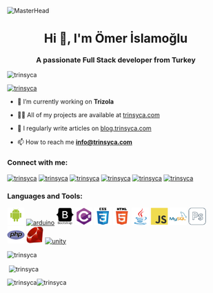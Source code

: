 ![MasterHead](https://trinsyca.bistbilisim.com/img/bg-wallpaper-radius.png)
<h1 align="center">Hi 👋, I'm Ömer İslamoğlu</h1>
<h3 align="center">A passionate Full Stack developer from Turkey</h3>

<p align="left"> <img src="https://komarev.com/ghpvc/?username=trinsyca&label=Profile%20Views&color=c8a114&style=flat" alt="trinsyca" /> </p>

<p align="left"> <a href="https://twitter.com/trinsyca" target="blank"><img src="https://img.shields.io/twitter/follow/trinsyca?logo=twitter&style=for-the-badge" alt="trinsyca" /></a> </p>

- 🔭 I’m currently working on <b>Trizola</b>

- 👨‍💻 All of my projects are available at [trinsyca.com](https://trinsyca.com)

- 📝 I regularly write articles on [blog.trinsyca.com](https://blog.trinsyca.com)

- 📫 How to reach me **info@trinsyca.com**

<h3 align="left">Connect with me:</h3>
<p align="left">
<a href="https://codepen.io/trinsyca" target="blank"><img align="center" src="https://raw.githubusercontent.com/rahuldkjain/github-profile-readme-generator/master/src/images/icons/Social/codepen.svg" alt="trinsyca" height="30" width="40" /></a>
<a href="https://dev.to/trinsyca" target="blank"><img align="center" src="https://raw.githubusercontent.com/rahuldkjain/github-profile-readme-generator/master/src/images/icons/Social/devto.svg" alt="trinsyca" height="30" width="40" /></a>
<a href="https://twitter.com/trinsyca" target="blank"><img align="center" src="https://raw.githubusercontent.com/rahuldkjain/github-profile-readme-generator/master/src/images/icons/Social/twitter.svg" alt="trinsyca" height="30" width="40" /></a>
<a href="https://linkedin.com/in/trinsyca" target="blank"><img align="center" src="https://raw.githubusercontent.com/rahuldkjain/github-profile-readme-generator/master/src/images/icons/Social/linked-in-alt.svg" alt="trinsyca" height="30" width="40" /></a>
<a href="https://stackoverflow.com/users/trinsyca" target="blank"><img align="center" src="https://raw.githubusercontent.com/rahuldkjain/github-profile-readme-generator/master/src/images/icons/Social/stack-overflow.svg" alt="trinsyca" height="30" width="40" /></a>
<a href="https://instagram.com/trinsyca" target="blank"><img align="center" src="https://raw.githubusercontent.com/rahuldkjain/github-profile-readme-generator/master/src/images/icons/Social/instagram.svg" alt="trinsyca" height="30" width="40" /></a>
</p>

<h3 align="left">Languages and Tools:</h3>
<p align="left"> <a href="https://developer.android.com" target="_blank" rel="noreferrer"><img src="https://raw.githubusercontent.com/devicons/devicon/master/icons/android/android-original-wordmark.svg" alt="android" width="40" height="40"/></a> <a href="https://www.arduino.cc/" target="_blank" rel="noreferrer"><img src="https://cdn.worldvectorlogo.com/logos/arduino-1.svg" alt="arduino" width="40" height="40"/></a> <a href="https://getbootstrap.com" target="_blank" rel="noreferrer"><img src="https://raw.githubusercontent.com/devicons/devicon/master/icons/bootstrap/bootstrap-plain-wordmark.svg" alt="bootstrap" width="40" height="40"/></a> <a href="https://www.w3schools.com/cs/" target="_blank" rel="noreferrer"><img src="https://raw.githubusercontent.com/devicons/devicon/master/icons/csharp/csharp-original.svg" alt="csharp" width="40" height="40"/></a> <a href="https://www.w3schools.com/css/" target="_blank" rel="noreferrer"><img src="https://raw.githubusercontent.com/devicons/devicon/master/icons/css3/css3-original-wordmark.svg" alt="css3" width="40" height="40"/></a> <a href="https://www.w3.org/html/" target="_blank" rel="noreferrer"><img src="https://raw.githubusercontent.com/devicons/devicon/master/icons/html5/html5-original-wordmark.svg" alt="html5" width="40" height="40"/></a> <a href="https://www.java.com" target="_blank" rel="noreferrer"><img src="https://raw.githubusercontent.com/devicons/devicon/master/icons/java/java-original.svg" alt="java" width="40" height="40"/></a> <a href="https://developer.mozilla.org/en-US/docs/Web/JavaScript" target="_blank" rel="noreferrer"><img src="https://raw.githubusercontent.com/devicons/devicon/master/icons/javascript/javascript-original.svg" alt="javascript" width="40" height="40"/></a> <a href="https://www.mysql.com/" target="_blank" rel="noreferrer"><img src="https://raw.githubusercontent.com/devicons/devicon/master/icons/mysql/mysql-original-wordmark.svg" alt="mysql" width="40" height="40"/></a> <a href="https://www.photoshop.com/en" target="_blank" rel="noreferrer"><img src="https://raw.githubusercontent.com/devicons/devicon/master/icons/photoshop/photoshop-line.svg" alt="photoshop" width="40" height="40"/></a> <a href="https://www.php.net" target="_blank" rel="noreferrer"><img src="https://raw.githubusercontent.com/devicons/devicon/master/icons/php/php-original.svg" alt="php" width="40" height="40"/></a> <a href="https://www.ruby-lang.org/en/" target="_blank" rel="noreferrer"><img src="https://raw.githubusercontent.com/devicons/devicon/master/icons/ruby/ruby-original.svg" alt="ruby" width="40" height="40"/></a> <a href="https://unity.com/" target="_blank" rel="noreferrer"><img src="https://www.vectorlogo.zone/logos/unity3d/unity3d-icon.svg" alt="unity" width="40" height="40"/></a> </p>


<p><img align="center" src="https://github-readme-streak-stats.herokuapp.com/?user=trinsyca&theme=dark" alt="trinsyca" /></p>

<p>&nbsp;<img align="center" src="https://github-readme-stats.vercel.app/api?username=trinsyca&show_icons=true&theme=dark&cache_seconds=1800&locale=en" alt="trinsyca" /></p>

<p><img align="left" src="https://github-readme-stats.vercel.app/api/top-langs?username=trinsyca&show_icons=true&theme=dark&cache_seconds=1800&locale=en&layout=compact" alt="trinsyca" /></p>


<p><a href="https://www.buymeacoffee.com/trinsyca"> <img align="left" src="https://cdn.buymeacoffee.com/buttons/v2/default-yellow.png" height="50" width="210" alt="trinsyca" /></a></p><br><br>
